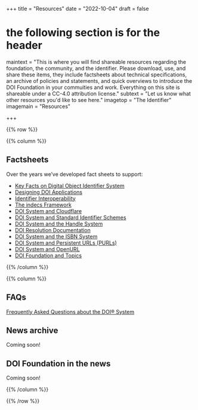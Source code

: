 +++
title = "Resources"
date = "2022-10-04"
draft = false
# the following section is for the header
maintext = "This is where you will find shareable resources regarding the foundation, the community, and the identifier. Please download, use, and share these items, they include factsheets about technical specifications, an archive of policies and statements, and quick overviews to introduce the DOI Foundation in your commuities and work. Everything on this site is shareable under a CC-4.0 attribution license."
subtext = "Let us know what other resources you'd like to see here."
imagetop = "The Identifier"
imagemain = "Resources"

+++

{{% row %}}

{{% column %}}

## Factsheets

Over the years we’ve developed fact sheets to support:

- [Key Facts on Digital Object Identifier System](factsheets/key-facts-on-digital-object-identifier-system)
- [Designing DOI Applications](factsheets/designing-doi-applications)
- [Identifier Interoperability](factsheets/identifier-interoperability)
- [The indecs Framework](factsheets/the-indecs-framework)
- [DOI System and Cloudflare](/content/the-identifier/resources/factsheets/doi-system-and-cloudflare)
- [DOI System and Standard Identifier Schemes](factsheets/doi-system-and-standard-identifier-schemes)
- [DOI System and the Handle System](factsheets/doi-system-and-the-handle-system)
- [DOI Resolution Documentation](factsheets/doi-resolution-documentation)
- [DOI System and the ISBN System](factsheets/doi-system-and-the-isbn-system)
- [DOI System and Persistent URLs (PURLs)](factsheets/doi-system-and-persistent-urls)
- [DOI System and OpenURL](factsheets/doi-system-and-openurl)
- [DOI Foundation and Topics](factsheets/doi-foundation-and-topics)

{{% /column %}}

{{% column %}}

## FAQs
[Frequently Asked Questions about the DOI® System](/the-identifier/resources/faqs)

## News archive
Coming soon!

## DOI Foundation in the news
Coming soon!

{{% /column %}}

{{% /row %}}
